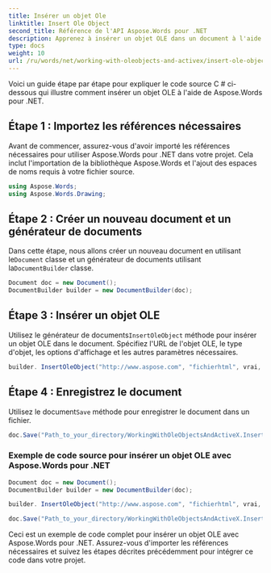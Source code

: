 ```yaml
---
title: Insérer un objet Ole
linktitle: Insert Ole Object
second_title: Référence de l'API Aspose.Words pour .NET
description: Apprenez à insérer un objet OLE dans un document à l'aide d'Aspose.Words pour .NET.
type: docs
weight: 10
url: /ru/words/net/working-with-oleobjects-and-activex/insert-ole-object/
---
```


Voici un guide étape par étape pour expliquer le code source C # ci-dessous qui illustre comment insérer un objet OLE à l'aide de Aspose.Words pour .NET.

## Étape 1 : Importez les références nécessaires
Avant de commencer, assurez-vous d'avoir importé les références nécessaires pour utiliser Aspose.Words pour .NET dans votre projet. Cela inclut l'importation de la bibliothèque Aspose.Words et l'ajout des espaces de noms requis à votre fichier source.

```csharp
using Aspose.Words;
using Aspose.Words.Drawing;
```

## Étape 2 : Créer un nouveau document et un générateur de documents
 Dans cette étape, nous allons créer un nouveau document en utilisant le`Document` classe et un générateur de documents utilisant la`DocumentBuilder` classe.

```csharp
Document doc = new Document();
DocumentBuilder builder = new DocumentBuilder(doc);
```

## Étape 3 : Insérer un objet OLE
 Utilisez le générateur de documents`InsertOleObject` méthode pour insérer un objet OLE dans le document. Spécifiez l'URL de l'objet OLE, le type d'objet, les options d'affichage et les autres paramètres nécessaires.

```csharp
builder. InsertOleObject("http://www.aspose.com", "fichierhtml", vrai, vrai, nul);
```

## Étape 4 : Enregistrez le document
 Utilisez le document`Save` méthode pour enregistrer le document dans un fichier.

```csharp
doc.Save("Path_to_your_directory/WorkingWithOleObjectsAndActiveX.InsertOleObject.docx");
```

### Exemple de code source pour insérer un objet OLE avec Aspose.Words pour .NET

```csharp
Document doc = new Document();
DocumentBuilder builder = new DocumentBuilder(doc);

builder. InsertOleObject("http://www.aspose.com", "fichierhtml", vrai, vrai, nul);

doc.Save("Path_to_your_directory/WorkingWithOleObjectsAndActiveX.InsertOleObject.docx");
```

Ceci est un exemple de code complet pour insérer un objet OLE avec Aspose.Words pour .NET. Assurez-vous d'importer les références nécessaires et suivez les étapes décrites précédemment pour intégrer ce code dans votre projet.
